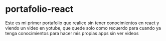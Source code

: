 # portafolio-react
Este es mi primer portafolio que realice sin tener conocimientos en react y viendo un video en yotube, que quede solo como recuerdo para cuando ya tenga conocimientos para hacer mis propias apps sin ver videos 
